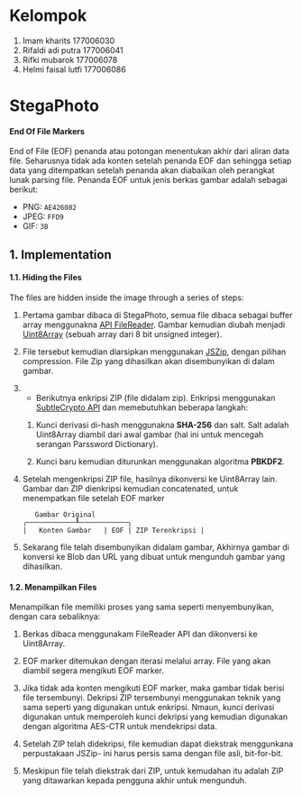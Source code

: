 # Kelompok
1. Imam kharits		177006030
2. Rifaldi adi putra	177006041
3. Rifki mubarok	177006078
4. Helmi faisal lutfi	177006086

# StegaPhoto

#### End Of File Markers

  End of File (EOF) penanda atau potongan menentukan akhir dari aliran data file. Seharusnya tidak ada  konten setelah penanda EOF dan sehingga setiap data yang ditempatkan setelah penanda akan diabaikan oleh perangkat lunak parsing file.
  Penanda EOF untuk jenis berkas gambar adalah sebagai berikut:

  * PNG: `AE426082`
  * JPEG: `FFD9`
  * GIF: `3B`

## 1. Implementation

#### 1.1. Hiding the Files

The files are hidden inside the image through a series of steps:

  1. Pertama gambar dibaca di StegaPhoto, semua file dibaca sebagai buffer array menggunakna [API FileReader](https://developer.mozilla.org/en-US/docs/Web/API/FileReader). Gambar kemudian diubah menjadi [Uint8Array](https://developer.mozilla.org/en-US/docs/Web/JavaScript/Reference/Global_Objects/Uint8Array) (sebuah array dari 8 bit unsigned integer).

  2. File tersebut kemudian diarsipkan menggunakan [JSZip](https://stuk.github.io/jszip/), dengan pilihan compression. File Zip yang dihasilkan akan disembunyikan di dalam gambar.

  3. -	Berikutnya enkripsi ZIP (file didalam zip). Enkripsi menggunakan  [SubtleCrypto API](https://developer.mozilla.org/en-US/docs/Web/API/SubtleCrypto) dan memebutuhkan beberapa langkah:

      1. Kunci derivasi di-hash menggunakna **SHA-256** dan salt. Salt adalah Uint8Array diambil dari awal gambar (hal ini untuk mencegah serangan Parssword Dictionary).

      2. Kunci baru kemudian diturunkan menggunakan algoritma **PBKDF2**.

  4. Setelah mengenkripsi ZIP file, hasilnya dikonversi ke Uint8Array lain. Gambar dan ZIP dienkripsi kemudian concatenated, untuk menempatkan file setelah EOF marker

      ```
         Gambar Original
      ╭────────────┸────────────╮
      |   Konten Gambar   | EOF | ZIP Terenkripsi |
      ```

  5. Sekarang file telah disembunyikan didalam gambar, Akhirnya gambar di konversi ke Blob dan URL yang dibuat untuk mengunduh gambar yang dihasilkan.

#### 1.2. Menampilkan Files

Menampilkan file memiliki proses yang sama seperti menyembunyikan, dengan cara sebaliknya:
  1. Berkas dibaca menggunakam FileReader API dan dikonversi ke Uint8Array.

  2. EOF marker ditemukan dengan iterasi melalui array. File yang akan diambil segera mengikuti EOF  marker.

  3. Jika tidak ada konten mengikuti EOF marker, maka gambar tidak berisi file tersembunyi. Dekripsi ZIP tersembunyi menggunakan teknik yang sama seperti yang digunakan untuk enkripsi. Nmaun, kunci derivasi digunakan untuk memperoleh kunci dekripsi yang kemudian digunakan dengan algoritma AES-CTR untuk mendekripsi data.

  4. Setelah ZIP telah didekripsi, file kemudian dapat diekstrak menggunkana perpustakaan JSZip- ini harus persis sama dengan file asli, bit-for-bit.

  5. Meskipun file telah diekstrak dari ZIP, untuk kemudahan itu adalah ZIP yang ditawarkan kepada pengguna akhir untuk mengunduh.


